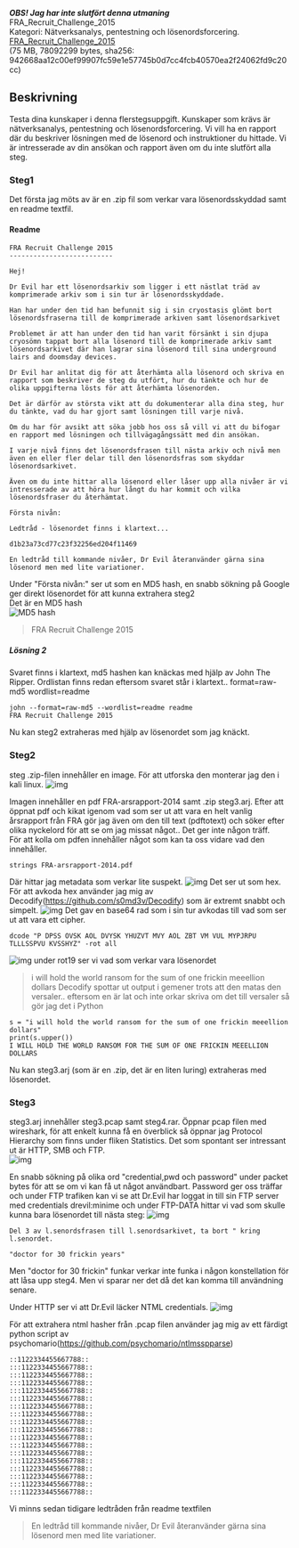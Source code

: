 ***OBS! Jag har inte slutfört denna utmaning***  
FRA_Recruit_Challenge_2015  
Kategori: Nätverksanalys, pentestning och lösenordsforcering.  
[FRA_Recruit_Challenge_2015](https://challenge.fra.se/FRA_Recruit_Challenge_2015.zip)  
(75 MB, 78092299 bytes, sha256: 942668aa12c00ef99907fc59e1e57745b0d7cc4fcb40570ea2f24062fd9c20cc)

## Beskrivning
Testa dina kunskaper i denna flerstegsuppgift. Kunskaper som krävs är nätverksanalys, pentestning och lösenordsforcering. Vi vill ha en rapport där du beskriver lösningen med de lösenord och instruktioner du hittade. Vi är intresserade av din ansökan och rapport även om du inte slutfört alla steg.

### Steg1
Det första jag möts av är en .zip fil som verkar vara lösenordsskyddad samt en readme textfil.

#### Readme
``` 
FRA Recruit Challenge 2015
--------------------------

Hej!

Dr Evil har ett lösenordsarkiv som ligger i ett nästlat träd av komprimerade arkiv som i sin tur är lösenordsskyddade.

Han har under den tid han befunnit sig i sin cryostasis glömt bort lösenordsfraserna till de komprimerade arkiven samt lösenordsarkivet

Problemet är att han under den tid han varit försänkt i sin djupa cryosömn tappat bort alla lösenord till de komprimerade arkiv samt lösenordsarkivet där han lagrar sina lösenord till sina underground lairs and doomsday devices.

Dr Evil har anlitat dig för att återhämta alla lösenord och skriva en rapport som beskriver de steg du utfört, hur du tänkte och hur de olika uppgifterna lösts för att återhämta lösenorden.

Det är därför av största vikt att du dokumenterar alla dina steg, hur du tänkte, vad du har gjort samt lösningen till varje nivå.

Om du har för avsikt att söka jobb hos oss så vill vi att du bifogar en rapport med lösningen och tillvägagångssätt med din ansökan.

I varje nivå finns det lösenordsfrasen till nästa arkiv och nivå men även en eller fler delar till den lösenordsfras som skyddar lösenordsarkivet.

Även om du inte hittar alla lösenord eller låser upp alla nivåer är vi intresserade av att höra hur långt du har kommit och vilka lösenordsfraser du återhämtat.

Första nivån:

Ledtråd - lösenordet finns i klartext...

d1b23a73cd77c23f32256ed204f11469

En ledtråd till kommande nivåer, Dr Evil återanvänder gärna sina lösenord men med lite variationer.
```
Under "Första nivån:" ser ut som en MD5 hash, en snabb sökning på Google ger direkt lösenordet för att kunna extrahera steg2  
Det är en MD5 hash  
![MD5 hash](https://i.imgur.com/LqGr2vO.png)  
> FRA Recruit Challenge 2015  

##### Lösning 2
Svaret finns i klartext, md5 hashen kan knäckas med hjälp av John The Ripper. Ordlistan finns redan eftersom svaret står i klartext..
format=raw-md5
wordlist=readme
```
john --format=raw-md5 --wordlist=readme readme
FRA Recruit Challenge 2015
```
Nu kan steg2 extraheras med hjälp av lösenordet som jag knäckt.
### Steg2
steg .zip-filen innehåller en image. För att utforska den monterar jag den i kali linux.
![img](https://i.imgur.com/tSieeGP.png)

Imagen innehåller en pdf FRA-arsrapport-2014 samt .zip steg3.arj. Efter att öppnat pdf och kikat igenom vad som ser ut att vara en helt vanlig årsrapport från FRA gör jag även om den till text (pdftotext) och söker efter olika nyckelord för att se om jag missat något.. Det ger inte någon träff.  
För att kolla om pdfen innehåller något som kan ta oss vidare vad den innehåller.
```
strings FRA-arsrapport-2014.pdf
```
Där hittar jag metadata som verkar lite suspekt.
![img](https://i.imgur.com/o3NXPl1.png)
Det ser ut som hex.  
För att avkoda hex använder jag mig av Decodify(https://github.com/s0md3v/Decodify) som är extremt snabbt och simpelt.
![img](https://i.imgur.com/wD2CrGF.png)
Det gav en base64 rad som i sin tur avkodas till vad som ser ut att vara ett cipher.  
```
dcode "P DPSS OVSK AOL DVYSK YHUZVT MVY AOL ZBT VM VUL MYPJRPU TLLLSSPVU KVSSHYZ" -rot all
```
![img](https://i.imgur.com/dgA3jug.png)
under rot19 ser vi vad som verkar vara lösenordet
> i will hold the world ransom for the sum of one frickin meeellion dollars
Decodify spottar ut output i gemener trots att den matas den versaler.. eftersom en är lat och inte orkar skriva om det till versaler så gör jag det i Python 
```
s = "i will hold the world ransom for the sum of one frickin meeellion dollars"
print(s.upper())
I WILL HOLD THE WORLD RANSOM FOR THE SUM OF ONE FRICKIN MEEELLION DOLLARS

```
Nu kan steg3.arj (som är en .zip, det är en liten luring) extraheras med lösenordet. 
### Steg3
steg3.arj innehåller steg3.pcap samt steg4.rar. Öppnar pcap filen med wireshark, för att enkelt kunna få en överblick så öppnar jag Protocol Hierarchy som finns under fliken Statistics.
Det som spontant ser intressant ut är HTTP, SMB och FTP.  
![img](https://i.imgur.com/vs356y5.png)

En snabb sökning på olika ord "credential,pwd och password" under packet bytes för att se om vi kan få ut något användbart. Password ger oss träffar och under FTP trafiken kan vi se att Dr.Evil har loggat in till sin FTP server med credentials drevil:minime och under FTP-DATA hittar vi vad som skulle kunna bara lösenordet till nästa steg:
![img](https://i.imgur.com/CgbN0F1.png)
```
Del 3 av l.senordsfrasen till l.senordsarkivet, ta bort " kring l.senordet.

"doctor for 30 frickin years"
```
Men "doctor for 30 frickin" funkar verkar inte funka i någon konstellation för att låsa upp steg4. Men vi sparar ner det då det kan komma till användning senare.

Under HTTP ser vi att Dr.Evil läcker NTML credentials.
![img](https://i.imgur.com/o2FwWRv.png)

För att extrahera ntml hasher från .pcap filen använder jag mig av ett färdigt python script av psychomario(https://github.com/psychomario/ntlmsspparse)

```
::1122334455667788::
:::1122334455667788::
:::1122334455667788::
:::1122334455667788::
:::1122334455667788::
:::1122334455667788::
:::1122334455667788::
:::1122334455667788::
:::1122334455667788::
:::1122334455667788::
:::1122334455667788::
:::1122334455667788::
:::1122334455667788::
:::1122334455667788::
:::1122334455667788::
:::1122334455667788::
:::1122334455667788::
:::1122334455667788::
```

Vi minns sedan tidigare ledtråden från readme textfilen
> En ledtråd till kommande nivåer, Dr Evil återanvänder gärna sina lösenord men med lite variationer.
